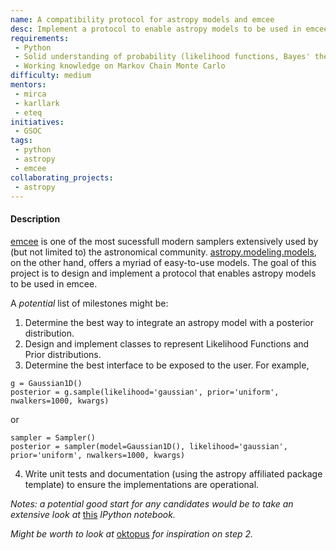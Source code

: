 ```yaml
---
name: A compatibility protocol for astropy models and emcee
desc: Implement a protocol to enable astropy models to be used in emcee
requirements:
 - Python
 - Solid understanding of probability (likelihood functions, Bayes' theorem, etc)
 - Working knowledge on Markov Chain Monte Carlo
difficulty: medium
mentors:
 - mirca
 - karllark
 - eteq
initiatives:
 - GSOC
tags:
 - python
 - astropy
 - emcee
collaborating_projects:
 - astropy
---
```


#### Description

[emcee](https://github.com/dfm/emcee) is one of the most sucessfull
modern samplers extensively used by (but not limited to) the astronomical
community.
[astropy.modeling.models](http://docs.astropy.org/en/stable/modeling/#module-astropy.modeling.functional_models),
on the other hand, offers a myriad of easy-to-use models.
The goal of this project is to design and implement a protocol
that enables astropy models to be used in emcee.

A *potential* list of milestones might be:

1. Determine the best way to integrate an astropy model with
a posterior distribution.
2. Design and implement classes to represent Likelihood Functions and
Prior distributions.
3. Determine the best interface to be exposed to the user. For example,
```
g = Gaussian1D()
posterior = g.sample(likelihood='gaussian', prior='uniform', nwalkers=1000, kwargs)
```
or
```
sampler = Sampler()
posterior = sampler(model=Gaussian1D(), likelihood='gaussian', prior='uniform', nwalkers=1000, kwargs)
```
4. Write unit tests and documentation (using the astropy affiliated package template)
to ensure the implementations are operational.

*Notes: a potential good start for any candidates would be to take an
extensive look at*
[this](https://github.com/astropy/astropy-model-ideas/blob/master/MCMCWithAstropyModels.ipynb)
*IPython notebook.*

*Might be worth to look at* [oktopus](https://github.com/KeplerGO/oktopus)
*for inspiration on step 2.*
